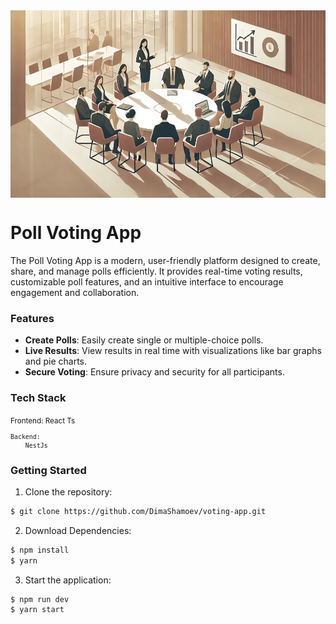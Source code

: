 <div style='display:flex; align-items:center; justify-content: center'>
    <img src='./client/public/img/md-banner.jpg' height='300' width='100%' >
</div>

# Poll Voting App
The Poll Voting App is a modern, user-friendly platform designed to create, share, and manage polls efficiently. It provides real-time voting results, customizable poll features, and an intuitive interface to encourage engagement and collaboration.

### Features
- **Create Polls**: Easily create single or multiple-choice polls.
- **Live Results**: View results in real time with visualizations like bar graphs and pie charts.
- **Secure Voting**: Ensure privacy and security for all participants.

### Tech Stack

<small>
    Frontend:
        React Ts

    Backend:
        NestJs
</small>

### Getting Started
1. Clone the repository:
```bash
$ git clone https://github.com/DimaShamoev/voting-app.git
```
2. Download Dependencies:
```bash
$ npm install
$ yarn
```
3. Start the application:
```
$ npm run dev
$ yarn start
```

